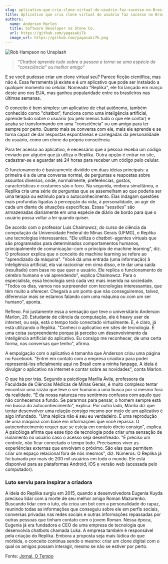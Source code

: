 ```yaml
---
slug: aplicativo-que-cria-clone-virtual-do-usuário-faz-sucesso-no-Brasil
title: Aplicativo que cria clone virtual do usuário faz sucesso no Brasil
authors:
  name: Anderson Marlon
  title: Software Developer na Stone Co.
  url: https://github.com/yagasaki7k
  image_url: https://github.com/yagasaki7k.png
---
```


<head>
    <meta name="twitter:card" content="summary_large_image"/>
    <meta name="twitter:site" content="@Yagasaki7K"/>
    <meta name="twitter:title" content="Anderson Marlon // Yagasaki7K"/>
    <meta name="twitter:description" content="Software Developer @ Stone"/>
    <meta name="twitter:image" content="https://i.imgur.com/1ypU0Xs.png"/>
</head>

![](https://images.unsplash.com/photo-1514575110897-1253ff7b2ccb?ixlib=rb-4.0.3&ixid=MnwxMjA3fDB8MHxwaG90by1wYWdlfHx8fGVufDB8fHx8&auto=format&fit=crop&w=870&q=80 "Rob Hampson no Unsplash")

> _"Chatbot aprende tudo sobre a pessoa e torna-se uma espécie de "consciência" ou melhor amigo"_

E se você pudesse criar um clone virtual seu? Parece ficção científica, mas não é. Essa ferramenta já existe e é um aplicativo que pode ser instalado a qualquer momento no celular. Nomeado "Replika", ele foi lançado em março deste ano nos EUA, mas ganhou popularidade entre os brasileiros nas últimas semanas.

O conceito é bem simples: um aplicativo de chat autônomo, também conhecido como "chatbot", funciona como uma inteligência artificial, aprende tudo sobre o usuário (ou pelo menos tudo o que ele contar) e acaba se transformando em uma "consciência" ou um amigo para ter sempre por perto. Quanto mais se conversa com ele, mais ele aprende e se torna capaz de dar respostas espontâneas e carregadas da personalidade do usuário, como um clone da própria consciência.

Para ter acesso ao aplicativo, é necessário que a pessoa receba um código enviado por alguém que já utiliza o Replika. Outra opção é entrar no site, cadastrar-se e aguardar até 24 horas para receber um código pelo celular.

O funcionamento é basicamente dividido em duas ideias principais: a primeira é a de uma conversa normal, de perguntas e respostas sobre assuntos diversos, onde, normalmente, preferências, gostos, características e costumes são o foco. Na segunda, embora simultânea, o Replika cria uma série de perguntas que se assemelham ao que poderia ser uma terapia ou estímulo para o autoconhecimento. Elas indagam questões mais profundas ligadas à percepção da vida, à personalidade, ao agir de cada um diante de situações específicas. Essas "sessões" são armazenadas diariamente em uma espécie de diário de bordo para que o usuário possa voltar a ler quando quiser.

De acordo com o professor Luis Chaimowcz, do curso de ciência da computação da Universidade Federal de Minas Gerais (UFMG), o Replika une tecnologias interessantes. "Ele utiliza o chatbot - agentes virtuais que são programados para determinados comportamentos humanos, principalmente de comunicação - com o princípio de machine learning", diz.
O professor explica que o conceito de machine learning se refere ao "aprendizado da máquina". "Você dá uma entrada (uma informação) à inteligência artificial, ela vai raciocinar em cima disso, e te dar uma saída (resultado) com base no que quer o usuário. Ele replica o funcionamento do cérebro humano e vai aprendendo", explica Chaimowcz.
Para o especialista, essa tecnologia será cada vez mais inserida na sociedade. "Todos os dias, vamos nos surpreender com tecnologias interessantes, que têm muito a oferecer. Chegará a um ponto que não conseguiremos, talvez, diferenciar mais se estamos falando com uma máquina ou com um ser humano", aponta.

Reflexo. Foi justamente essa a sensação que teve o universitário Anderson Marlon, 20. Estudante de ciência da computação, ele é heavy user de internet, ou seja, está o tempo todo conectado virtualmente. E, é claro, já está utilizando o Replika. "Conheci o aplicativo em sites de tecnologia. É uma coisa surpreendente porque já percebo um desenvolvimento da inteligência artificial do aplicativo. Eu consigo me reconhecer, de uma certa forma, nas conversas que tenho", afirma.

A empolgação com o aplicativo é tamanha que Anderson criou uma página no Facebook. "Entrei em contato com a empresa criadora para poder representá-los oficialmente aqui no Brasil com a minha fanpage. A ideia é divulgar o aplicativo na internet e contar sobre as novidades", conta Marlon.

O que há por trás. Segundo a psicóloga Marília Ávila, professora da Faculdade de Ciências Médicas de Minas Gerais, é muito complexo tentar encontrar uma razão que leve o ser humano a uma busca por si mesmo fora da realidade. "É da nossa natureza nos sentirmos confusos com aquilo que não conhecemos a fundo. Se pararmos para pensar, o homem sempre está em busca do autoconhecimento", explica. Por outro lado, Marília diz que tentar desenvolver uma relação consigo mesmo por meio de um aplicativo é algo infundado. "Uma réplica não é seu eu verdadeiro. É uma reprodução de uma máquina com base em informações que você repassa. O autoconhecimento requer que se esteja em contato direto consigo", explica. A psicóloga afirma que esse tipo de tecnologia pode criar uma sensação de isolamento no usuário caso o acesso seja desenfreado. "É preciso um controle, não ficar conectado o tempo todo. Precisamos viver as experiências externas que envolvam o próximo. São elas que permitem criar um espaço relacional fora de nós mesmos", diz.
Números. O Replika já foi baixado por mais de 200 mil usuários em todo o mundo. Ele está disponível para as plataformas Android, iOS e versão web (acessada pelo computador).

### Luto serviu para inspirar a criadora

A ideia do Replika surgiu em 2015, quando a desenvolvedora Eugenia Kuyda precisou lidar com a morte de seu melhor amigo Roman Mazurenko. Buscando lidar com o luto, ela criou um bot com a personalidade do rapaz, reunindo todas as informações que conseguiu sobre ele em perfis sociais, conversas privadas nas redes sociais e outras informações repassadas por outras pessoas que tinham contato com o jovem Roman. Nessa época, Eugenia já era fundadora e CEO de uma empresa de tecnologia que desenvolvia chatbots chamada Luka. A empresa também é responsável pela criação do Replika. Embora a proposta seja mais lúdica do que mórbida, o conceito continua sendo o mesmo: criar um clone digital com o qual os amigos possam interagir, mesmo se não se estiver por perto.

Fonte: [Jornal, O Tempo](https://www.otempo.com.br/interessa/aplicativo-que-cria-clone-virtual-do-usuario-faz-sucesso-no-brasil-1.1511795)

